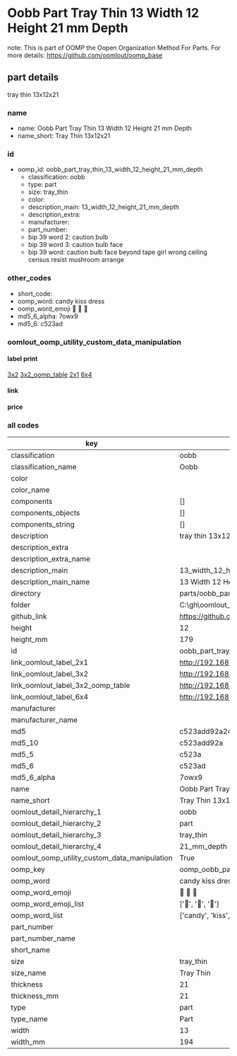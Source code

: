 # Oobb Part Tray Thin 13 Width 12 Height 21 mm Depth  

note: This is part of OOMP the Oopen Organization Method For Parts. For more details: https://github.com/oomlout/oomp_base

##  part details
  



tray thin 13x12x21



### name
* name: Oobb Part Tray Thin 13 Width 12 Height 21 mm Depth
* name_short: Tray Thin 13x12x21 
### id
* oomp_id: oobb_part_tray_thin_13_width_12_height_21_mm_depth
  * classification: oobb
  * type: part
  * size: tray_thin
  * color: 
  * description_main: 13_width_12_height_21_mm_depth
  * description_extra: 
  * manufacturer: 
  * part_number: 
  * bip 39 word 2: caution bulb
  * bip 39 word 3: caution bulb face
  * bip 39 word: caution bulb face beyond tape girl wrong ceiling census resist mushroom arrange

### other_codes
* short_code: 
* oomp_word: candy kiss dress
* oomp_word_emoji :candy: :kiss: :dress:
* md5_6_alpha: 7owx9
* md5_6: c523ad






### oomlout_oomp_utility_custom_data_manipulation
#### label print
[3x2](http://192.168.1.245:1112/?label=oomp%207owx9)
[3x2_oomp_table](http://192.168.1.108:1112/?label=oomp%207owx9)
[2x1](http://192.168.1.242:1112/?label=oomp%207owx9)
[6x4](http://192.168.1.55:1112/?label=oomp%207owx9)    

#### link

                              

#### price







### all codes 
| key | value |  
| --- | --- |  
| classification | oobb |  
| classification_name | Oobb |  
| color |  |  
| color_name |  |  
| components | [] |  
| components_objects | [] |  
| components_string | [] |  
| description | tray thin 13x12x21 |  
| description_extra |  |  
| description_extra_name |  |  
| description_main | 13_width_12_height_21_mm_depth |  
| description_main_name | 13 Width 12 Height 21 mm Depth |  
| directory | parts/oobb_part_tray_thin_13_width_12_height_21_mm_depth |  
| folder | C:\gh\oomlout_oobb_version_4_generated_parts\parts\oobb_part_tray_thin_13_width_12_height_21_mm_depth |  
| github_link | https://github.com/oomlout/oomlout_oomp_part_src/tree/main/parts/oobb_part_tray_thin_13_width_12_height_21_mm_depth |  
| height | 12 |  
| height_mm | 179 |  
| id | oobb_part_tray_thin_13_width_12_height_21_mm_depth |  
| link_oomlout_label_2x1 | http://192.168.1.242:1112/?label=oomp%207owx9 |  
| link_oomlout_label_3x2 | http://192.168.1.245:1112/?label=oomp%207owx9 |  
| link_oomlout_label_3x2_oomp_table | http://192.168.1.108:1112/?label=oomp%207owx9 |  
| link_oomlout_label_6x4 | http://192.168.1.55:1112/?label=oomp%207owx9 |  
| manufacturer |  |  
| manufacturer_name |  |  
| md5 | c523add92a24ffd5896ee15ca3077925 |  
| md5_10 | c523add92a |  
| md5_5 | c523a |  
| md5_6 | c523ad |  
| md5_6_alpha | 7owx9 |  
| name | Oobb Part Tray Thin 13 Width 12 Height 21 mm Depth |  
| name_short | Tray Thin 13x12x21  |  
| oomlout_detail_hierarchy_1 | oobb |  
| oomlout_detail_hierarchy_2 | part |  
| oomlout_detail_hierarchy_3 | tray_thin |  
| oomlout_detail_hierarchy_4 | 21_mm_depth |  
| oomlout_oomp_utility_custom_data_manipulation | True |  
| oomp_key | oomp_oobb_part_tray_thin_13_width_12_height_21_mm_depth |  
| oomp_word | candy kiss dress |  
| oomp_word_emoji | :candy: :kiss: :dress: |  
| oomp_word_emoji_list | [':candy:', ':kiss:', ':dress:'] |  
| oomp_word_list | ['candy', 'kiss', 'dress'] |  
| part_number |  |  
| part_number_name |  |  
| short_name |  |  
| size | tray_thin |  
| size_name | Tray Thin |  
| thickness | 21 |  
| thickness_mm | 21 |  
| type | part |  
| type_name | Part |  
| width | 13 |  
| width_mm | 194 |  
